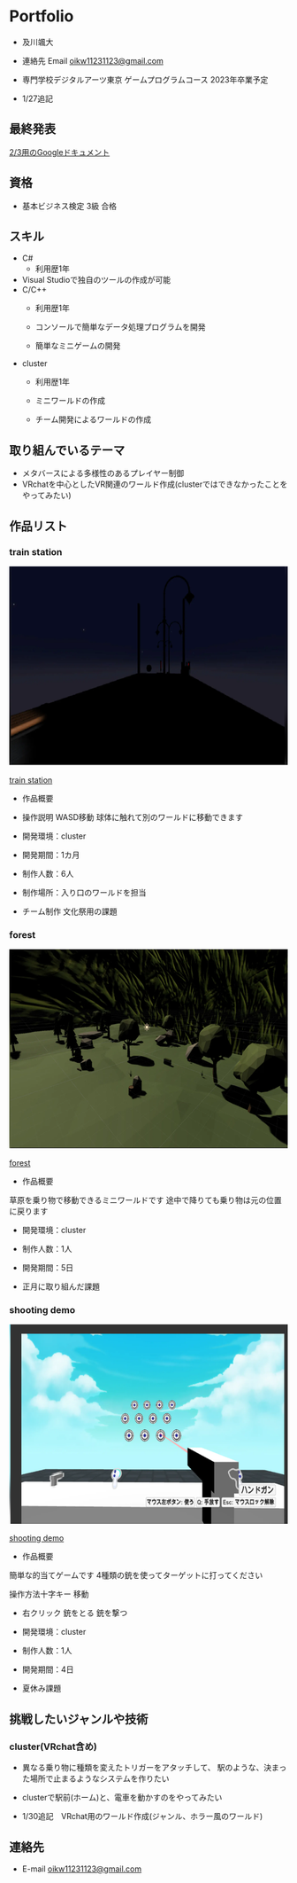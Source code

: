 # Portfolio

- 及川颯大
- 連絡先 Email [oikw11231123@gmail.com](sut11231123@gmail.com)
- 専門学校デジタルアーツ東京 ゲームプログラムコース 2023年卒業予定

- 1/27追記

## 最終発表

 [2/3用のGoogleドキュメント](https://docs.google.com/document/d/1TKcOQ5VRqEWsacGn5PV7cZKIhyqZwGZlaeBGtlGkmME/edit?usp=sharing)

## 資格

- 基本ビジネス検定 3級 合格

## スキル
- C#
  - 利用歴1年
-  Visual Studioで独自のツールの作成が可能
- C/C++
  - 利用歴1年
  - コンソールで簡単なデータ処理プログラムを開発

  - 簡単なミニゲームの開発
- cluster
  - 利用歴1年
  - ミニワールドの作成

  - チーム開発によるワールドの作成

## 取り組んでいるテーマ
- メタバースによる多様性のあるプレイヤー制御
- VRchatを中心としたVR関連のワールド作成(clusterではできなかったことをやってみたい)

## 作品リスト

### train station
[<img src="images/world.png" alt="作品名1" style="height: 360px">](https://cluster.mu/w/10b37288-19d3-4469-b108-f56a11627e27)

[train station ](https://cluster.mu/w/10b37288-19d3-4469-b108-f56a11627e27)


- 作品概要

- 操作説明
WASD移動
球体に触れて別のワールドに移動できます


- 開発環境：cluster

- 開発期間：1カ月

- 制作人数：6人

- 制作場所：入り口のワールドを担当

- チーム制作 文化祭用の課題


### forest
[<img src="images/Natuyasumi.png" alt="作品名2" style="height: 360px">](https://cluster.mu/w/a9426dc3-ee56-4cf7-a02c-5636befe1374)

[forest ](https://cluster.mu/w/a9426dc3-ee56-4cf7-a02c-5636befe1374)

- 作品概要

草原を乗り物で移動できるミニワールドです
途中で降りても乗り物は元の位置に戻ります


- 開発環境：cluster

- 制作人数：1人

- 開発期間：5日

- 正月に取り組んだ課題

### shooting demo
[<img src="images/shoot.png" alt="作品名2" style="height: 360px">](https://cluster.mu/w/7745d022-9941-4291-a852-d96221edb9aa)

[shooting demo ](https://cluster.mu/w/7745d022-9941-4291-a852-d96221edb9aa)

- 作品概要

簡単な的当てゲームです
4種類の銃を使ってターゲットに打ってください

操作方法十字キー 移動

- 右クリック 銃をとる 銃を撃つ

- 開発環境：cluster

- 制作人数：1人

- 開発期間：4日

- 夏休み課題

## 挑戦したいジャンルや技術

### cluster(VRchat含め)

- 異なる乗り物に種類を変えたトリガーをアタッチして、
駅のような、決まった場所で止まるようなシステムを作りたい

- clusterで駅前(ホーム)と、電車を動かすのをやってみたい

- 1/30追記　VRchat用のワールド作成(ジャンル、ホラー風のワールド)


## 連絡先
- E-mail [oikw11231123@gmail.com](sut11231123@gmail.com)
